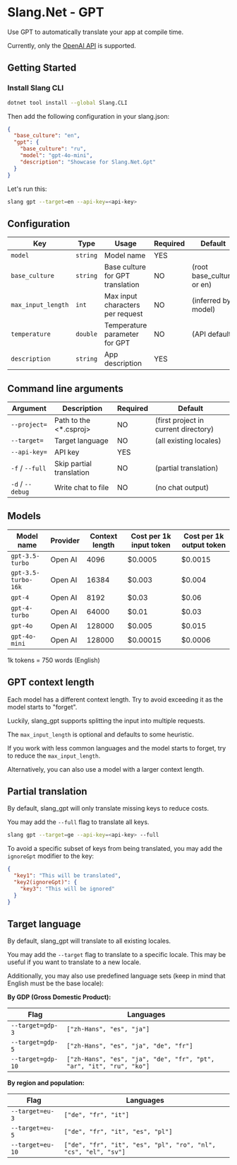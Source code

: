 # Slang.Net - GPT

Use GPT to automatically translate your app at compile time.

Currently, only the [OpenAI API](https://platform.openai.com/docs/) is supported.

## Getting Started

### Install Slang CLI

```bash
dotnet tool install --global Slang.CLI
```

Then add the following configuration in your slang.json:

```json
{
  "base_culture": "en",
  "gpt": {
    "base_culture": "ru",
    "model": "gpt-4o-mini",
    "description": "Showcase for Slang.Net.Gpt"
  }
}
```

Let's run this:

```bash
slang gpt --target=en --api-key=<api-key>
```

## Configuration

| Key                | Type     | Usage                            | Required  | Default                   |
|--------------------|----------|----------------------------------|-----------|---------------------------|
| `model`            | `string` | Model name                       | YES       |                           |
| `base_culture`     | `string` | Base culture for GPT translation | NO        | (root base_culture or en) |
| `max_input_length` | `int`    | Max input characters per request | NO        | (inferred by model)       |
| `temperature`      | `double` | Temperature parameter for GPT    | NO        | (API default)             |
| `description`      | `string` | App description                  | YES       |                           |

## Command line arguments

| Argument         | Description              | Required | Default                              |
|------------------|--------------------------|----------|--------------------------------------|
| `--project=`     | Path to the <*.csproj>   | NO       | (first project in current directory) |
| `--target=`      | Target language          | NO       | (all existing locales)               |
| `--api-key=`     | API key                  | YES      |                                      |
| `-f` / `--full`  | Skip partial translation | NO       | (partial translation)                |
| `-d` / `--debug` | Write chat to file       | NO       | (no chat output)                     |

## Models

| Model name          | Provider | Context length | Cost per 1k input token | Cost per 1k output token |
|---------------------|----------|----------------|-------------------------|--------------------------|
| `gpt-3.5-turbo`     | Open AI  | 4096           | $0.0005                 | $0.0015                  |
| `gpt-3.5-turbo-16k` | Open AI  | 16384          | $0.003                  | $0.004                   |
| `gpt-4`             | Open AI  | 8192           | $0.03                   | $0.06                    |
| `gpt-4-turbo`       | Open AI  | 64000          | $0.01                   | $0.03                    |
| `gpt-4o`            | Open AI  | 128000         | $0.005                  | $0.015                   |
| `gpt-4o-mini`       | Open AI  | 128000         | $0.00015                | $0.0006                  |

1k tokens = 750 words (English)

## GPT context length

Each model has a different context length. Try to avoid exceeding it as the model starts to "forget".

Luckily, slang_gpt supports splitting the input into multiple requests.

The `max_input_length` is optional and defaults to some heuristic.

If you work with less common languages and the model starts to forget, try to reduce the `max_input_length`.

Alternatively, you can also use a model with a larger context length.

## Partial translation

By default, slang_gpt will only translate missing keys to reduce costs.

You may add the `--full` flag to translate all keys.

```bash
slang gpt --target=ge --api-key=<api-key> --full
```

To avoid a specific subset of keys from being translated, you may add the `ignoreGpt` modifier to the key:

```json
{
  "key1": "This will be translated",
  "key2(ignoreGpt)": {
    "key3": "This will be ignored"
  }
}
```

## Target language

By default, slang_gpt will translate to all existing locales.

You may add the `--target` flag to translate to a specific locale. This may be useful if you want to translate to a new locale.

Additionally, you may also use predefined language sets (keep in mind that English must be the base locale):

**By GDP (Gross Domestic Product):**

| Flag              | Languages                                                           |
|-------------------|---------------------------------------------------------------------|
| `--target=gdp-3`  | `["zh-Hans", "es", "ja"]`                                           |
| `--target=gdp-5`  | `["zh-Hans", "es", "ja", "de", "fr"]`                               |
| `--target=gdp-10` | `["zh-Hans", "es", "ja", "de", "fr", "pt", "ar", "it", "ru", "ko"]` |

**By region and population:**

| Flag             | Languages                                                      |
|------------------|----------------------------------------------------------------|
| `--target=eu-3`  | `["de", "fr", "it"]`                                           |
| `--target=eu-5`  | `["de", "fr", "it", "es", "pl"]`                               |
| `--target=eu-10` | `["de", "fr", "it", "es", "pl", "ro", "nl", "cs", "el", "sv"]` |
